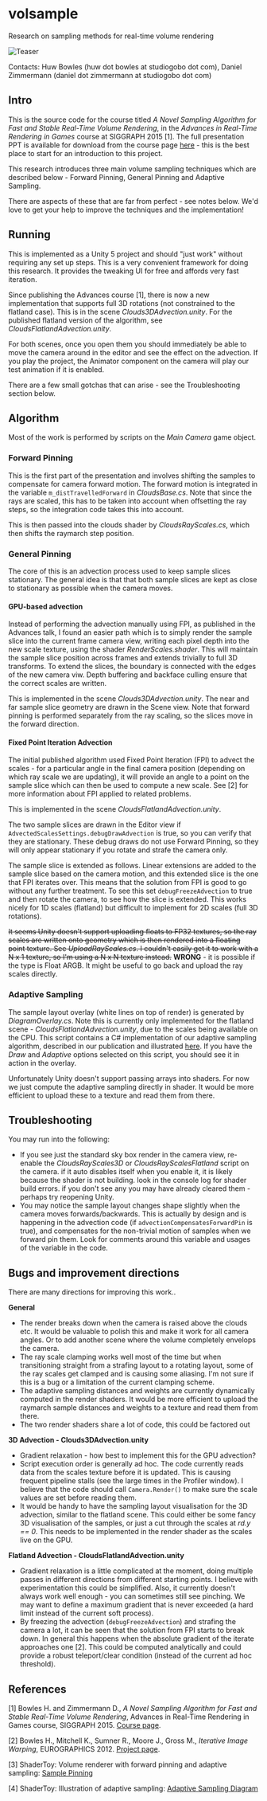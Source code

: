
# volsample

Research on sampling methods for real-time volume rendering

![Teaser](https://raw.githubusercontent.com/huwb/volsample/master/img/teaser.jpg)

Contacts: Huw Bowles (huw dot bowles at studiogobo dot com), Daniel Zimmermann (daniel dot zimmermann at studiogobo dot com)


## Intro

This is the source code for the course titled *A Novel Sampling Algorithm for Fast and Stable Real-Time Volume Rendering*, in the *Advances in Real-Time Rendering in Games* course at SIGGRAPH 2015 [1]. The full presentation PPT is available for download from the course page [here][ADVANCES2015] - this is the best place to start for an introduction to this project.

This research introduces three main volume sampling techniques which are described below - Forward Pinning, General Pinning and Adaptive Sampling.

There are aspects of these that are far from perfect - see notes below. We'd love to get your help to improve the techniques and the implementation!


## Running

This is implemented as a Unity 5 project and should "just work" without requiring any set up steps. This is a very convenient framework for doing this research. It provides the tweaking UI for free and affords very fast iteration.

Since publishing the Advances course [1], there is now a new implementation that supports full 3D rotations (not constrained to the flatland case). This is in the scene *Clouds3DAdvection.unity*. For the published flatland version of the algorithm, see *CloudsFlatlandAdvection.unity*.

For both scenes, once you open them you should immediately be able to move the camera around in the editor and see the effect on the advection. If you play the project, the Animator component on the camera will play our test animation if it is enabled.

There are a few small gotchas that can arise - see the Troubleshooting section below.


## Algorithm

Most of the work is performed by scripts on the *Main Camera* game object.

### Forward Pinning

This is the first part of the presentation and involves shifting the samples to compensate for camera forward motion. The forward motion is integrated in the variable `m_distTravelledForward` in *CloudsBase.cs*. Note that since the rays are scaled, this has to be taken into account when offsetting the ray steps, so the integration code takes this into account.

This is then passed into the clouds shader by *CloudsRayScales.cs*, which then shifts the raymarch step position.

### General Pinning

The core of this is an advection process used to keep sample slices stationary. The general idea is that that both sample slices are kept as close to stationary as possible when the camera moves.


#### GPU-based advection

Instead of performing the advection manually using FPI, as published in the Advances talk, I found an easier path which is to simply render the sample slice into the current frame camera view, writing each pixel depth into the new scale texture, using the shader *RenderScales.shader*. This will maintain the sample slice position across frames and extends trivially to full 3D transforms. To extend the slices, the boundary is connected with the edges of the new camera viw. Depth buffering and backface culling ensure that the correct scales are written.

This is implemented in the scene *Clouds3DAdvection.unity*. The near and far sample slice geometry are drawn in the Scene view. Note that forward pinning is performed separately from the ray scaling, so the slices move in the forward direction.


#### Fixed Point Iteration Advection

The initial published algorithm used Fixed Point Iteration (FPI) to advect the scales - for a particular angle in the final camera position (depending on which ray scale we are updating), it will provide an angle to a point on the sample slice which can then be used to compute a new scale. See [2] for more information about FPI applied to related problems.

This is implemented in the scene *CloudsFlatlandAdvection.unity*.

The two sample slices are drawn in the Editor view if `AdvectedScalesSettings.debugDrawAdvection` is true, so you can verify that they are stationary. These debug draws do not use Forward Pinning, so they will only appear stationary if you rotate and strafe the camera only.

The sample slice is extended as follows. Linear extensions are added to the sample slice based on the camera motion, and this extended slice is the one that FPI iterates over.
This means that the solution from FPI is good to go without any further treatment.
To see this set `debugFreezeAdvection` to true and then rotate the camera, to see how the slice is extended.
This works nicely for 1D scales (flatland) but difficult to implement for 2D scales (full 3D rotations).

~~It seems Unity doesn't support uploading floats to FP32 textures, so the ray scales are written onto geometry which is then rendered into a floating point texture. See *UploadRayScales.cs*. I couldn't easily get it to work with a N x 1 texture, so I'm using a N x N texture instead.~~ **WRONG** - it is possible if the type is Float ARGB. It might be useful to go back and upload the ray scales directly.


### Adaptive Sampling

The sample layout overlay (white lines on top of render) is generated by *DiagramOverlay.cs*. Note this is currently only implemented for the flatland scene - *CloudsFlatlandAdvection.unity*, due to the scales being available on the CPU.
This script contains a C# implementation of our adaptive sampling algorithm, described in our publication and illustrated [here](https://www.shadertoy.com/view/llXSD7 "Adaptive Sampling Diagram").
If you have the *Draw* and *Adaptive* options selected on this script, you should see it in action in the overlay.

Unfortunately Unity doesn't support passing arrays into shaders. For now we just compute the adaptive sampling directly in shader. It would be more efficient to upload these to a texture and read them from there.


## Troubleshooting

You may run into the following:

* If you see just the standard sky box render in the camera view, re-enable the *CloudsRayScales3D* or *CloudsRayScalesFlatland* script on the camera. if it auto disables itself when you enable it, it is likely because the shader is not building. look in the console log for shader build errors. if you don't see any you may have already cleared them - perhaps try reopening Unity.
* You may notice the sample layout changes shape slightly when the camera moves forwards/backwards. This is actually by design and is happening in the advection code (if `advectionCompensatesForwardPin` is true), and compensates for the non-trivial motion of samples when we forward pin them. Look for comments around this variable and usages of the variable in the code.


## Bugs and improvement directions

There are many directions for improving this work..

**General**

* The render breaks down when the camera is raised above the clouds etc. It would be valuable to polish this and make it work for all camera angles.
  Or to add another scene where the volume completely envelops the camera.
* The ray scale clamping works well most of the time but when transitioning straight from a strafing layout to a rotating layout, some of the ray scales get clamped and is causing some aliasing.
  I'm not sure if this is a bug or a limitation of the current clamping scheme.
* The adaptive sampling distances and weights are currently dynamically computed in the render shaders.
  It would be more efficient to upload the raymarch sample distances and weights to a texture and read them from there.
* The two render shaders share a lot of code, this could be factored out


**3D Advection - Clouds3DAdvection.unity**

* Gradient relaxation - how best to implement this for the GPU advection?
* Script execution order is generally ad hoc. The code currently reads data from the scales texture before it is updated.
  This is causing frequent pipeline stalls (see the large times in the Profiler window).
  I believe that the code should call `Camera.Render()` to make sure the scale values are set before reading them.
* It would be handy to have the sampling layout visualisation for the 3D advection, similar to the flatland scene.
  This could either be some fancy 3D visualisation of the samples, or just a cut through the scales at *rd.y == 0*.
  This needs to be implemented in the render shader as the scales live on the GPU.


**Flatland Advection - CloudsFlatlandAdvection.unity**

* Gradient relaxation is a little complicated at the moment, doing multiple passes in different directions from different starting points. I believe with experimentation this could be simplified. Also, it currently doesn't always work well enough - you can sometimes still see pinching. We may want to define a maximum gradient that is never exceeded (a hard limit instead of the current soft process).
* By freezing the advection (`debugFreezeAdvection`) and strafing the camera a lot, it can be seen that the solution from FPI starts to break down. In general this happens when the absolute gradient of the iterate approaches one [2]. This could be computed analytically and could provide a robust teleport/clear condition (instead of the current ad hoc threshold).


## References

[ADVANCES2015]: http://advances.realtimerendering.com/s2015/index.html "Advances in Real-Time Rendering - SIGGRAPH 2015"

[1] Bowles H. and Zimmermann D., *A Novel Sampling Algorithm for Fast and Stable Real-Time Volume Rendering*, Advances in Real-Time Rendering in Games course, SIGGRAPH 2015. [Course page][ADVANCES2015].

[2] Bowles H., Mitchell K., Sumner R., Moore J., Gross M., *Iterative Image Warping*, EUROGRAPHICS 2012. [Project page](https://graphics.ethz.ch/publications/papers/paperBow12.php).

[3] ShaderToy: Volume renderer with forward pinning and adaptive sampling: [Sample Pinning](https://www.shadertoy.com/view/XdfXzn)

[4] ShaderToy: Illustration of adaptive sampling: [Adaptive Sampling Diagram](https://www.shadertoy.com/view/llXSD7)
